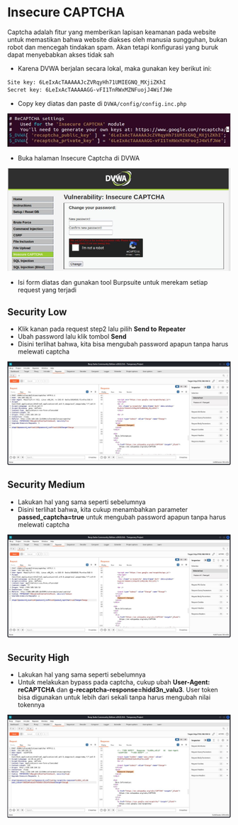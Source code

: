 # Insecure CAPTCHA
Captcha adalah fitur yang memberikan lapisan keamanan pada website untuk memastikan bahwa website diakses oleh manusia sungguhan, bukan robot dan mencegah tindakan spam. Akan tetapi konfigurasi yang buruk dapat menyebabkan akses tidak sah

- Karena DVWA berjalan secara lokal, maka gunakan key berikut ini: 
```sh
Site key: 6LeIxAcTAAAAAJcZVRqyHh71UMIEGNQ_MXjiZKhI
Secret key: 6LeIxAcTAAAAAGG-vFI1TnRWxMZNFuojJ4WifJWe
```

- Copy key diatas dan paste di `DVWA/config/config.inc.php`

![alt text](https://github.com/rahardian-dwi-saputra/dvwa-tricks/blob/main/assets/insecure%20captcha/ic%201.JPG)

- Buka halaman Insecure Captcha di DVWA

![alt text](https://github.com/rahardian-dwi-saputra/dvwa-tricks/blob/main/assets/insecure%20captcha/ic%202.JPG)

- Isi form diatas dan gunakan tool Burpsuite untuk merekam setiap request yang terjadi

## Security Low
- Klik kanan pada request step2 lalu pilih **Send to Repeater**
- Ubah password lalu klik tombol **Send**
- Disini terlihat bahwa, kita bisa mengubah password apapun tanpa harus melewati captcha

![alt text](https://github.com/rahardian-dwi-saputra/dvwa-tricks/blob/main/assets/insecure%20captcha/ic%203.JPG)

## Security Medium
- Lakukan hal yang sama seperti sebelumnya
- Disini terlihat bahwa, kita cukup menambahkan parameter **passed_captcha=true** untuk mengubah password apapun tanpa harus melewati captcha

![alt text](https://github.com/rahardian-dwi-saputra/dvwa-tricks/blob/main/assets/insecure%20captcha/ic%204.JPG)

## Security High
- Lakukan hal yang sama seperti sebelumnya
- Untuk melakukan bypass pada captcha, cukup ubah **User-Agent: reCAPTCHA** dan **g-recaptcha-response=hidd3n_valu3**. User token bisa digunakan untuk lebih dari sekali tanpa harus mengubah nilai tokennya

![alt text](https://github.com/rahardian-dwi-saputra/dvwa-tricks/blob/main/assets/insecure%20captcha/ic%205.JPG)